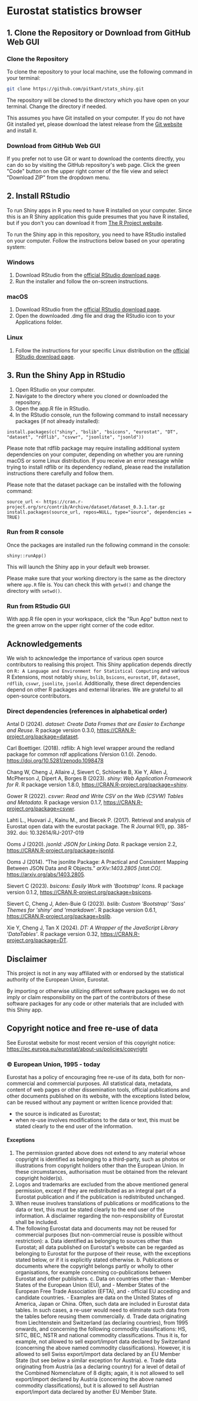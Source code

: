 # Eurostat statistics browser

## 1. Clone the Repository or Download from GitHub Web GUI

### Clone the Repository
To clone the repository to your local machine, use the following command in your terminal:

```bash
git clone https://github.com/pitkant/stats_shiny.git
```

The repository will be cloned to the directory which you have open on your terminal. Change the directory if needed.

This assumes you have Git installed on your computer. If you do not have Git installed yet, please download the latest release from the [Git website](https://git-scm.com) and install it.

### Download from GitHub Web GUI

If you prefer not to use Git or want to download the contents directly, you can do so by visiting the GitHub repository's web page. Click the green "Code" button on the upper right corner of the file view and select "Download ZIP" from the dropdown menu.

## 2. Install RStudio

To run Shiny apps in R you need to have R installed on your computer. Since this is an R Shiny application this guide presumes that you have R installed, but if you don't you can download it from [The R Project website](https://www.r-project.org).

To run the Shiny app in this repository, you need to have RStudio installed on your computer. Follow the instructions below based on your operating system:

### Windows

1. Download RStudio from the [official RStudio download page](https://posit.co/download/rstudio-desktop/).
2. Run the installer and follow the on-screen instructions.

### macOS

1. Download RStudio from the [official RStudio download page](https://posit.co/download/rstudio-desktop/).
2. Open the downloaded .dmg file and drag the RStudio icon to your Applications folder.

### Linux

1. Follow the instructions for your specific Linux distribution on the [official RStudio download page](https://posit.co/download/rstudio-desktop/).

## 3. Run the Shiny App in RStudio

1. Open RStudio on your computer.
2. Navigate to the directory where you cloned or downloaded the repository.
3. Open the app.R file in RStudio.
4. In the RStudio console, run the following command to install necessary packages (if not already installed):

```
install.packages(c("shiny", "bslib", "bsicons", "eurostat", "DT", "dataset", "rdflib", "csvwr", "jsonlite", "jsonld"))
```

Please note that rdflib package may require installing additional system dependencies on your computer, depending on whether you are running macOS or some Linux distribution. If you receive an error message while trying to install rdflib or its dependency redland, please read the installation instructions there carefully and follow them.

Please note that the dataset package can be installed with the following command:

```
source_url <- https://cran.r-project.org/src/contrib/Archive/dataset/dataset_0.3.1.tar.gz
install.packages(source_url, repos=NULL, type="source", dependencies = TRUE)
```

### Run from R console

Once the packages are installed run the following command in the console:

```
shiny::runApp()
```

This will launch the Shiny app in your default web browser.

Please make sure that your working directory is the same as the directory where `app.R` file is. You can check this with `getwd()` and change the directory with `setwd()`.

### Run from RStudio GUI

With app.R file open in your workspace, click the "Run App" button next to the green arrow on the upper right corner of the code editor.

## Acknowledgements

We wish to acknowledge the importance of various open source contributors to realising this project. This Shiny application depends directly on `R: A Language and Environment for Statistical Computing` and various R Extensions, most notably `shiny`, `bslib`, `bsicons`, `eurostat`, `DT`, `dataset`, `rdflib`, `csvwr`, `jsonlite`, `jsonld`. Additionally, these direct dependencies depend on other R packages and external libraries. We are grateful to all open-source contributors.

### Direct dependencies (references in alphabetical order)

Antal D (2024). _dataset: Create Data Frames that are Easier to Exchange and
  Reuse_. R package version 0.3.0,
  <https://CRAN.R-project.org/package=dataset>.
  
Carl Boettiger. (2018). rdflib: A high level wrapper around the redland
  package for common rdf applications (Version 0.1.0). Zenodo.
  <https://doi.org/10.5281/zenodo.1098478>

Chang W, Cheng J, Allaire J, Sievert C, Schloerke B, Xie Y, Allen J,
  McPherson J, Dipert A, Borges B (2023). _shiny: Web Application Framework for
  R_. R package version 1.8.0, <https://CRAN.R-project.org/package=shiny>.
  
Gower R (2022). _csvwr: Read and Write CSV on the Web (CSVW) Tables and
  Metadata_. R package version 0.1.7,
  <https://CRAN.R-project.org/package=csvwr>.
  
Lahti L., Huovari J., Kainu M., and Biecek P. (2017). Retrieval and analysis
  of Eurostat open data with the eurostat package. The R Journal 9(1), pp.
  385-392. doi: 10.32614/RJ-2017-019
  
Ooms J (2020). _jsonld: JSON for Linking Data_. R package version 2.2,
  <https://CRAN.R-project.org/package=jsonld>.
  
Ooms J (2014). “The jsonlite Package: A Practical and Consistent Mapping
  Between JSON Data and R Objects.” _arXiv:1403.2805 [stat.CO]_.
  <https://arxiv.org/abs/1403.2805>.
  
Sievert C (2023). _bsicons: Easily Work with 'Bootstrap' Icons_. R package
  version 0.1.2, <https://CRAN.R-project.org/package=bsicons>.
  
Sievert C, Cheng J, Aden-Buie G (2023). _bslib: Custom 'Bootstrap' 'Sass'
  Themes for 'shiny' and 'rmarkdown'_. R package version 0.6.1,
  <https://CRAN.R-project.org/package=bslib>.
  
Xie Y, Cheng J, Tan X (2024). _DT: A Wrapper of the JavaScript Library
  'DataTables'_. R package version 0.32,
  <https://CRAN.R-project.org/package=DT>.

## Disclaimer

This project is not in any way affiliated with or endorsed by the statistical authority of the European Union, Eurostat.

By importing or otherwise utilizing different software packages we do not imply or claim responsibility on the part of the contributors of these software packages for any code or other materials that are included with this Shiny app.

## Copyright notice and free re-use of data

See Eurostat website for most recent version of this copyright notice: https://ec.europa.eu/eurostat/about-us/policies/copyright

### © European Union, 1995 - today

Eurostat has a policy of encouraging free re-use of its data, both for non-commercial and commercial purposes. All statistical data, metadata, content of web pages or other dissemination tools, official publications and other documents published on its website, with the exceptions listed below, can be reused without any payment or written licence provided that:

- the source is indicated as Eurostat;
- when re-use involves modifications to the data or text, this must be stated clearly to the end user of the information.

#### Exceptions

1. The permission granted above does not extend to any material whose copyright is identified as belonging to a third-party, such as photos or illustrations from copyright holders other than the European Union. In these circumstances, authorisation must be obtained from the relevant copyright holder(s).
2. Logos and trademarks are excluded from the above mentioned general permission, except if they are redistributed as an integral part of a Eurostat publication and if the publication is redistributed unchanged.
3. When reuse involves translations of publications or modifications to the data or text, this must be stated clearly to the end user of the information. A disclaimer regarding the non-responsibility of Eurostat shall be included.
4. The following Eurostat data and documents may not be reused for commercial purposes (but non-commercial reuse is possible without restriction):
    a. Data identified as belonging to sources other than Eurostat; all data published on Eurostat's website can be regarded as belonging to Eurostat for the purpose of their reuse, with the exceptions stated below, or if it is explicitly stated otherwise.
    b. Publications or documents where the copyright belongs partly or wholly to other organisations, for example concerning co-publications between Eurostat and other publishers.
    c. Data on countries other than
        - Member States of the European Union (EU), and
        - Member States of the European Free Trade Association (EFTA), and
        - official EU acceding and candidate countries.
        - Examples are data on the United States of America, Japan or China. Often, such data are included in Eurostat data tables. In such cases, a re-user would need to eliminate such data from the tables before reusing them commercially.
     d. Trade data originating from Liechtenstein and Switzerland (as declaring countries), from 1995 onwards, and concerning the following commodity classifications: HS, SITC, BEC, NSTR and national commodity classifications. Thus it is, for example, not allowed to sell export/import data declared by Switzerland (concerning the above named commodity classifications). However, it is allowed to sell Swiss export/import data declared by an EU Member State (but see below a similar exception for Austria).
     e. Trade data originating from Austria (as a declaring country) for a level of detail of the Combined Nomenclature of 8 digits; again, it is not allowed to sell export/import declared by Austria (concerning the above named commodity classifications), but it is allowed to sell Austrian export/import data declared by another EU Member State.
  
